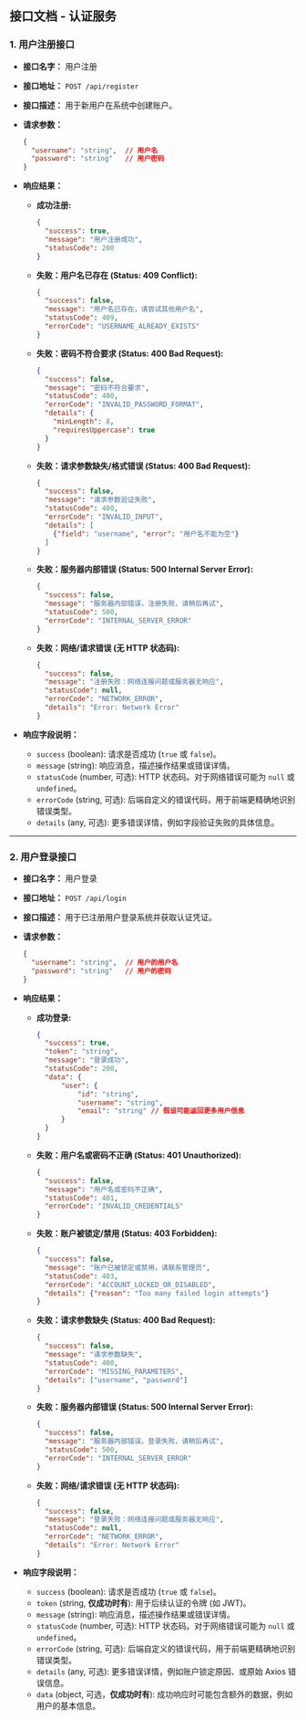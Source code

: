 ## 接口文档 - 认证服务

### 1\. 用户注册接口

  * **接口名字：** 用户注册

  * **接口地址：** `POST /api/register`

  * **接口描述：** 用于新用户在系统中创建账户。

  * **请求参数：**

    ```json
    {
      "username": "string",  // 用户名
      "password": "string"   // 用户密码
    }
    ```

  * **响应结果：**

      * **成功注册:**

        ```json
        {
          "success": true,
          "message": "用户注册成功",
          "statusCode": 200
        }
        ```

      * **失败：用户名已存在 (Status: 409 Conflict):**

        ```json
        {
          "success": false,
          "message": "用户名已存在，请尝试其他用户名",
          "statusCode": 409,
          "errorCode": "USERNAME_ALREADY_EXISTS"
        }
        ```

      * **失败：密码不符合要求 (Status: 400 Bad Request):**

        ```json
        {
          "success": false,
          "message": "密码不符合要求",
          "statusCode": 400,
          "errorCode": "INVALID_PASSWORD_FORMAT",
          "details": {
            "minLength": 8,
            "requiresUppercase": true
          }
        }
        ```

      * **失败：请求参数缺失/格式错误 (Status: 400 Bad Request):**

        ```json
        {
          "success": false,
          "message": "请求参数验证失败",
          "statusCode": 400,
          "errorCode": "INVALID_INPUT",
          "details": [
            {"field": "username", "error": "用户名不能为空"}
          ]
        }
        ```

      * **失败：服务器内部错误 (Status: 500 Internal Server Error):**

        ```json
        {
          "success": false,
          "message": "服务器内部错误，注册失败，请稍后再试",
          "statusCode": 500,
          "errorCode": "INTERNAL_SERVER_ERROR"
        }
        ```

      * **失败：网络/请求错误 (无 HTTP 状态码):**

        ```json
        {
          "success": false,
          "message": "注册失败：网络连接问题或服务器无响应",
          "statusCode": null,
          "errorCode": "NETWORK_ERROR",
          "details": "Error: Network Error"
        }
        ```

  * **响应字段说明：**

      * `success` (boolean): 请求是否成功 (`true` 或 `false`)。
      * `message` (string): 响应消息，描述操作结果或错误详情。
      * `statusCode` (number, 可选): HTTP 状态码。对于网络错误可能为 `null` 或 `undefined`。
      * `errorCode` (string, 可选): 后端自定义的错误代码，用于前端更精确地识别错误类型。
      * `details` (any, 可选): 更多错误详情，例如字段验证失败的具体信息。

-----

### 2\. 用户登录接口

  * **接口名字：** 用户登录

  * **接口地址：** `POST /api/login`

  * **接口描述：** 用于已注册用户登录系统并获取认证凭证。

  * **请求参数：**

    ```json
    {
      "username": "string",  // 用户的用户名
      "password": "string"   // 用户的密码
    }
    ```

  * **响应结果：**

      * **成功登录:**

        ```json
        {
          "success": true,
          "token": "string",
          "message": "登录成功",
          "statusCode": 200,
          "data": {
              "user": {
                  "id": "string",
                  "username": "string",
                  "email": "string" // 假设可能返回更多用户信息
              }
          }
        }
        ```

      * **失败：用户名或密码不正确 (Status: 401 Unauthorized):**

        ```json
        {
          "success": false,
          "message": "用户名或密码不正确",
          "statusCode": 401,
          "errorCode": "INVALID_CREDENTIALS"
        }
        ```

      * **失败：账户被锁定/禁用 (Status: 403 Forbidden):**

        ```json
        {
          "success": false,
          "message": "账户已被锁定或禁用，请联系管理员",
          "statusCode": 403,
          "errorCode": "ACCOUNT_LOCKED_OR_DISABLED",
          "details": {"reason": "Too many failed login attempts"}
        }
        ```

      * **失败：请求参数缺失 (Status: 400 Bad Request):**

        ```json
        {
          "success": false,
          "message": "请求参数缺失",
          "statusCode": 400,
          "errorCode": "MISSING_PARAMETERS",
          "details": ["username", "password"]
        }
        ```

      * **失败：服务器内部错误 (Status: 500 Internal Server Error):**

        ```json
        {
          "success": false,
          "message": "服务器内部错误，登录失败，请稍后再试",
          "statusCode": 500,
          "errorCode": "INTERNAL_SERVER_ERROR"
        }
        ```

      * **失败：网络/请求错误 (无 HTTP 状态码):**

        ```json
        {
          "success": false,
          "message": "登录失败：网络连接问题或服务器无响应",
          "statusCode": null,
          "errorCode": "NETWORK_ERROR",
          "details": "Error: Network Error"
        }
        ```

  * **响应字段说明：**

      * `success` (boolean): 请求是否成功 (`true` 或 `false`)。
      * `token` (string, **仅成功时有**): 用于后续认证的令牌 (如 JWT)。
      * `message` (string): 响应消息，描述操作结果或错误详情。
      * `statusCode` (number, 可选): HTTP 状态码。对于网络错误可能为 `null` 或 `undefined`。
      * `errorCode` (string, 可选): 后端自定义的错误代码，用于前端更精确地识别错误类型。
      * `details` (any, 可选): 更多错误详情，例如账户锁定原因、或原始 Axios 错误信息。
      * `data` (object, 可选，**仅成功时有**): 成功响应时可能包含额外的数据，例如用户的基本信息。
